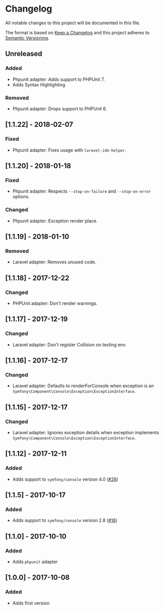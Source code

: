 # Changelog
All notable changes to this project will be documented in this file.

The format is based on [Keep a Changelog](http://keepachangelog.com/)
and this project adheres to [Semantic Versioning](http://semver.org/).

## Unreleased
### Added
- Phpunit adapter: Adds support to PHPUnit 7.
- Adds Syntax Highlighting

### Removed
- Phpunit adapter: Drops support to PHPUnit 6.

## [1.1.22] - 2018-02-07
### Fixed
- Phpunit adapter: Fixes usage with `laravel-ide-helper`.

## [1.1.20] - 2018-01-18
### Fixed
- Phpunit adapter: Respects `--stop-on-failure` and `--stop-on-error` options.

### Changed
- Phpunit adapter: Exception render place.

## [1.1.19] - 2018-01-10
### Removed
- Laravel adapter: Removes unused code.

## [1.1.18] - 2017-12-22
### Changed
- PHPUnit adapter: Don't render warnings.

## [1.1.17] - 2017-12-19
### Changed
- Laravel adapter: Don't register Collision on testing env.

## [1.1.16] - 2017-12-17
### Changed
- Laravel adapter: Defaults to renderForConsole when exception is an `Symfony\Component\Console\Exception\ExceptionInterface`.

## [1.1.15] - 2017-12-17
### Changed
- Laravel adapter: Ignores exception details when exception implements `Symfony\Component\Console\Exception\ExceptionInterface`.

## [1.1.12] - 2017-12-11
### Added
- Adds support to `symfony/console` version 4.0 ([#28](https://github.com/nunomaduro/collision/pull/28))

## [1.1.5] - 2017-10-17
### Added
- Adds support to `symfony/console` version 2.8 ([#16](https://github.com/nunomaduro/collision/pull/16))

## [1.1.0] - 2017-10-10
### Added
- Adds `phpunit` adapter

## [1.0.0] - 2017-10-08
### Added
- Adds first version
